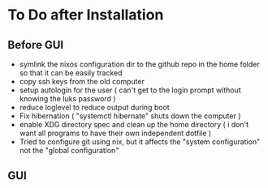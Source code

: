 # To Do after Installation

## Before GUI
- symlink the nixos configuration dir to the github repo in the home folder so that it can be easily tracked
- copy ssh keys from the old computer
- setup autologin for the user ( can't get to the login prompt without knowing the luks password )
- reduce loglevel to reduce output during boot
- Fix hibernation ( "systemctl hibernate" shuts down the computer )
- enable XDG directory spec and clean up the home directory ( i don't want all programs to have their own independent dotfile )
- Tried to configure git using nix, but it affects the "system configuration" not the "global configuration"

## GUI
